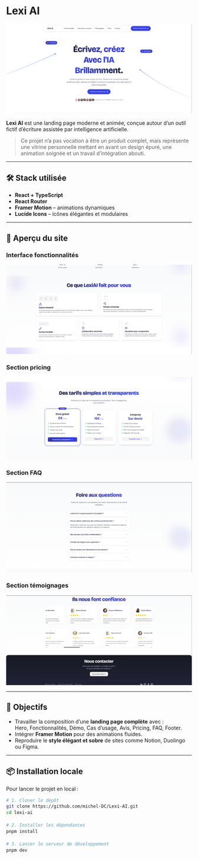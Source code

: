 # Lexi AI

![Hero Preview](./readme/1.png)

**Lexi AI** est une landing page moderne et animée, conçue autour d’un outil fictif d’écriture assistée par intelligence artificielle.

> Ce projet n’a pas vocation à être un produit complet, mais représente une vitrine personnelle mettant en avant un design épuré, une animation soignée et un travail d’intégration abouti.

---

## 🛠 Stack utilisée

- **React + TypeScript**
- **React Router**
- **Framer Motion** – animations dynamiques
- **Lucide Icons** – icônes élégantes et modulaires

---

## 📸 Aperçu du site

### Interface fonctionnalités

![Features Section](./readme/2.png)

### Section pricing

![Animated UI](./readme/3.png)

### Section FAQ

![FAQ Section](./readme/5.png)

### Section témoignages

![Testimonials](./readme/4.png)

---

## 🚀 Objectifs

- Travailler la composition d’une **landing page complète** avec :  
  Hero, Fonctionnalités, Démo, Cas d’usage, Avis, Pricing, FAQ, Footer.
- Intégrer **Framer Motion** pour des animations fluides.
- Reproduire le **style élégant et sobre** de sites comme Notion, Duolingo ou Figma.

---

## 📦 Installation locale

Pour lancer le projet en local :

```bash
# 1. Cloner le dépôt
git clone https://github.com/michel-DC/Lexi-AI.git
cd lexi-ai

# 2. Installer les dépendances
pnpm install

# 3. Lancer le serveur de développement
pnpm dev
```
